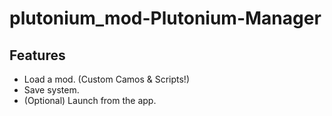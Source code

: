 # plutonium_mod-Plutonium-Manager
## Features
* Load a mod. (Custom Camos & Scripts!)
* Save system.
* (Optional) Launch from the app.
